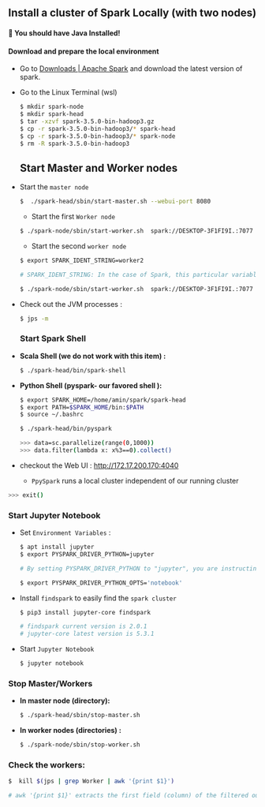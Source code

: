 ## Install a cluster of Spark Locally (with two nodes)

#### 🛑 You should have Java Installed!

#### Download and prepare the local environment

- Go to [Downloads | Apache Spark](http://spark.apache.org/downloads.html) and download the latest version of spark. 

- Go to the Linux Terminal (wsl)

  ```bash
  $ mkdir spark-node
  $ mkdir spark-head 
  $ tar -xzvf spark-3.5.0-bin-hadoop3.gz 
  $ cp -r spark-3.5.0-bin-hadoop3/* spark-head
  $ cp -r spark-3.5.0-bin-hadoop3/* spark-node
  $ rm -R spark-3.5.0-bin-hadoop3
  ```

  ## Start Master and Worker nodes

- Start the `master node`

  ```bash
  $  ./spark-head/sbin/start-master.sh --webui-port 8080
  ```

  - Start the first  `Worker node `

  ```bash
  $ ./spark-node/sbin/start-worker.sh  spark://DESKTOP-3F1FI9I.:7077 --webui-port 8081 -p 9911
  ```

  - Start the second `worker node`

  ```bash
  $ export SPARK_IDENT_STRING=worker2
  
  # SPARK_IDENT_STRING: In the case of Spark, this particular variable is used to identify the role or purpose of the Spark component that is being launched. It is typically used within Spark's configuration scripts to differentiate between different Spark workers or instances.
  
  $ ./spark-node/sbin/start-worker.sh  spark://DESKTOP-3F1FI9I.:7077 --webui-port 8082 -p 9912
  ```

- Check out the JVM processes :

  ```bash
  $ jps -m
  ```

  ### Start Spark Shell

- **Scala Shell (we do not work with this item) :** 

  ```bash
  $ ./spark-head/bin/spark-shell
  ```

- **Python Shell (pyspark- our favored shell ):**

  ```bash
  $ export SPARK_HOME=/home/amin/spark/spark-head
  $ export PATH=$SPARK_HOME/bin:$PATH
  $ source ~/.bashrc
  
  $ ./spark-head/bin/pyspark
  
  >>> data=sc.parallelize(range(0,1000))
  >>> data.filter(lambda x: x%3==0).collect()
  ```

- checkout the Web UI : http://172.17.200.170:4040  

  - `PpySpark` runs a local cluster independent of our running cluster


```bash
>>> exit()
```

### Start Jupyter Notebook

- Set `Environment Variables` :

  ```bash
  $ apt install jupyter
  $ export PYSPARK_DRIVER_PYTHON=jupyter
  
  # By setting PYSPARK_DRIVER_PYTHON to "jupyter", you are instructing PySpark to use Jupyter Notebook or JupyterLab as the driver program.
  
  $ export PYSPARK_DRIVER_PYTHON_OPTS='notebook'
  ```

- Install `findspark` to easily find the `spark cluster`

  ```bash
  $ pip3 install jupyter-core findspark
  
  # findspark current version is 2.0.1
  # jupyter-core latest version is 5.3.1
  ```

- Start `Jupyter Notebook`

  ```bash
  $ jupyter notebook
  ```


### Stop Master/Workers

- **In master node (directory):**

  ```bash 
  $ ./spark-head/sbin/stop-master.sh
  ```

- **In worker nodes (directories) :**

  ```bash
  $ ./spark-node/sbin/stop-worker.sh
  ```


### Check the workers:

```bash
$  kill $(jps | grep Worker | awk '{print $1}')

# awk '{print $1}' extracts the first field (column) of the filtered output. By default, awk splits input lines into fields based on whitespace [Whitespace refers to characters that represent space, but do not display any visible symbols or graphical elements. These characters are typically used to separate words, numbers, or other elements within a text or data structure. Common whitespace characters include spaces, tabs, and line breaks], and $1 refers to the first field. In this case, it extracts the PIDs of the Spark workers.
```

 

